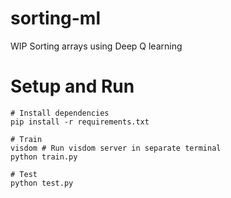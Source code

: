 # sorting-ml

WIP Sorting arrays using Deep Q learning

# Setup and Run
    
	# Install dependencies
	pip install -r requirements.txt
	
	# Train
	visdom # Run visdom server in separate terminal
	python train.py
	
	# Test
	python test.py